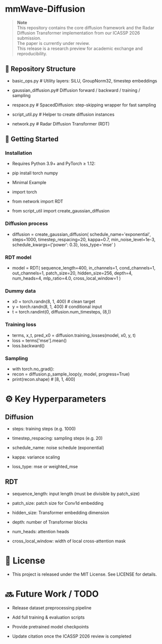 # mmWave-Diffusion

> **Note**  
> This repository contains the core diffusion framework and the Radar Diffusion Transformer implementation from our ICASSP 2026 submission.  
> The paper is currently under review.  
> This release is a research preview for academic exchange and reproducibility.  


## 📂 Repository Structure


- basic_ops.py         # Utility layers: SiLU, GroupNorm32, timestep embeddings

- gaussian_diffusion.py# Diffusion forward / backward / training / sampling

- respace.py           # SpacedDiffusion: step-skipping wrapper for fast sampling

- script_util.py       # Helper to create diffusion instances

- network.py           # Radar Diffusion Transformer (RDT)

## 🚀 Getting Started
### Installation

- Requires Python 3.9+ and PyTorch ≥ 1.12:

- pip install torch numpy

- Minimal Example

- import torch

- from network import RDT

- from script_util import create_gaussian_diffusion

### Diffusion process
- diffusion = create_gaussian_diffusion(
    schedule_name='exponential',
    steps=1000,
    timestep_respacing=20,
    kappa=0.7,
    min_noise_level=1e-3,
    schedule_kwargs={'power': 0.3},
    loss_type='mse'
)

### RDT model
- model = RDT(
    sequence_length=400,
    in_channels=1,
    cond_channels=1,
    out_channels=1,
    patch_size=20,
    hidden_size=256,
    depth=4,
    num_heads=4,
    mlp_ratio=4.0,
    cross_local_window=1
)

### Dummy data
- x0 = torch.randn(8, 1, 400)   # clean target
- y  = torch.randn(8, 1, 400)   # conditional input
- t  = torch.randint(0, diffusion.num_timesteps, (8,))

### Training loss
- terms, x_t, pred_x0 = diffusion.training_losses(model, x0, y, t)
- loss = terms['mse'].mean()
- loss.backward()

### Sampling
- with torch.no_grad():
-    recon = diffusion.p_sample_loop(y, model, progress=True)
- print(recon.shape)  # [8, 1, 400]

# ⚙️ Key Hyperparameters

## Diffusion

- steps: training steps (e.g. 1000)

- timestep_respacing: sampling steps (e.g. 20)

- schedule_name: noise schedule (exponential)

- kappa: variance scaling

- loss_type: mse or weighted_mse

## RDT

- sequence_length: input length (must be divisible by patch_size)

- patch_size: patch size for Conv1d embedding

- hidden_size: Transformer embedding dimension

- depth: number of Transformer blocks

- num_heads: attention heads

- cross_local_window: width of local cross-attention mask

# 📜 License

- This project is released under the MIT License. See LICENSE
 for details.

# 🔜 Future Work / TODO

- Release dataset preprocessing pipeline

- Add full training & evaluation scripts

- Provide pretrained model checkpoints

- Update citation once the ICASSP 2026 review is completed
